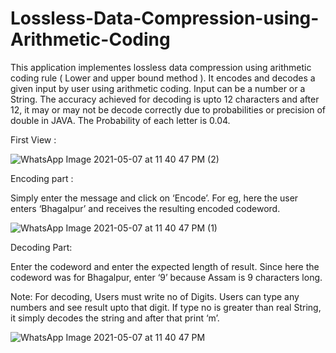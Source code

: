 # Lossless-Data-Compression-using-Arithmetic-Coding

This application implementes lossless data compression using arithmetic coding rule ( Lower and upper bound method ). It encodes and decodes a given input by user using
arithmetic coding.
Input can be a number or a String.
The accuracy achieved for decoding is upto 12 characters and after 12, it
may or may not be decode correctly due to probabilities or precision of
double in JAVA.
The Probability of each letter is 0.04.

First View : 


![WhatsApp Image 2021-05-07 at 11 40 47 PM (2)](https://user-images.githubusercontent.com/77197538/117491434-d5f84800-af8d-11eb-887a-3a80aa3dab4c.jpeg)


Encoding part : 

Simply enter the message and click on
‘Encode’. 
For eg, here the user enters
‘Bhagalpur’ and receives the resulting encoded codeword.


![WhatsApp Image 2021-05-07 at 11 40 47 PM (1)](https://user-images.githubusercontent.com/77197538/117491430-d395ee00-af8d-11eb-826f-0a895baffc95.jpeg)


Decoding Part: 

Enter the codeword and enter the
expected length of result.
Since here the codeword was for
Bhagalpur, enter ‘9’ because Assam
is 9 characters long.

Note: For decoding, Users must write no of
Digits. Users can type any numbers and see
result upto that digit. If type no is greater than
real String, it simply decodes the string and
after that print ‘m’.

![WhatsApp Image 2021-05-07 at 11 40 47 PM](https://user-images.githubusercontent.com/77197538/117491416-d1339400-af8d-11eb-84e5-38be5e5c366f.jpeg)



